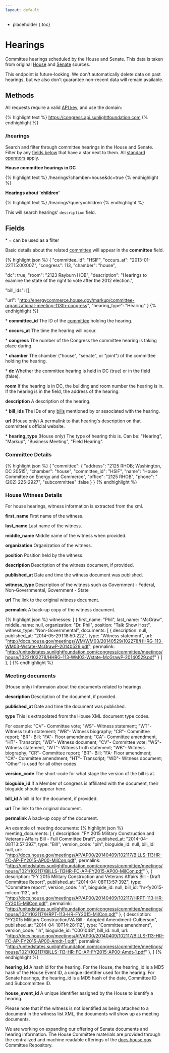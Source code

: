 ```yaml
---
layout: default
---
```



* placeholder
{:toc}

# Hearings

Committee hearings scheduled by the House and Senate. This data is taken from original [House](http://house.gov/legislative/) and [Senate](http://www.senate.gov/pagelayout/committees/b_three_sections_with_teasers/committee_hearings.htm) sources.

This endpoint is future-looking. We don't automatically delete data on past hearings, but we also don't guarantee non-recent data will remain available.

## Methods

All requests require a valid [API key](index.html#parameters/api-key), and use the domain:

{% highlight text %}
https://congress.api.sunlightfoundation.com
{% endhighlight %}

### /hearings

Search and filter through committee hearings in the House and Senate. Filter by any [fields below](#fields) that have a star next to them. All [standard operators](index.html#parameters/operators) apply.

**House committee hearings in DC**

{% highlight text %}
/hearings?chamber=house&dc=true
{% endhighlight %}

**Hearings about 'children'**

{% highlight text %}
/hearings?query=children
{% endhighlight %}

This will search hearings' `description` field.

## Fields

\* = can be used as a filter

Basic details about the related [committee](committees.html) will appear in the **committee** field.

{% highlight json %}
{
  "committee_id": "HSIF",
  "occurs_at": "2013-01-22T15:00:00Z",
  "congress": 113,
  "chamber": "house",

  "dc": true,
  "room": "2123 Rayburn HOB",
  "description": "Hearings to examine the state of the right to vote after the 2012 election.",

  "bill_ids": [],

  "url": "http://energycommerce.house.gov/markup/committee-organizational-meeting-113th-congress",
  "hearing_type": "Hearing"
}
{% endhighlight %}


\* **committee_id**
The ID of the [committee](committees.html) holding the hearing.

\* **occurs_at**
The time the hearing will occur.

\* **congress**
The number of the Congress the committee hearing is taking place during.

\* **chamber**
The chamber ("house", "senate", or "joint") of the committee holding the hearing.

\* **dc**
Whether the committee hearing is held in DC (true) or in the field (false).

**room**
If the hearing is in DC, the building and room number the hearing is in. If the hearing is in the field, the address of the hearing.

**description**
A description of the hearing.

\* **bill_ids**
The IDs of any [bills](bills.html) mentioned by or associated with the hearing.

**url**
(House only) A permalink to that hearing's description on that committee's official website.

\* **hearing_type**
(House only) The type of hearing this is. Can be: "Hearing", "Markup", "Business Meeting", "Field Hearing".

### Committee Details

{% highlight json %}
{
  "committee": {
    "address": "2125 RHOB; Washington, DC 20515",
    "chamber": "house",
    "committee_id": "HSIF",
    "name": "House Committee on Energy and Commerce",
    "office": "2125 RHOB",
    "phone": "(202) 225-2927",
    "subcommittee" :false
  }
}
{% endhighlight %}

### House Witness Details
For house hearings, witness information is extracted from the xml.

**first_name**
First name of the witness.

**last_name**
Last name of the witness.

**middle_name**
Middle name of the witness when provided.

**organization**
Organization of the witness.

**position**
Position held by the witness.

**description**
Description of the witness document, if provided.

**published_at**
Date and time the witness document was published.

**witness_type**
Description of the witness such as Government - Federal, Non-Governmental, Government - State

**url**
The link to the original witness document.

**permalink**
A back-up copy of the witness document.

{% highlight json %}
witnesses: [
  {
    first_name: "Phil",
    last_name: "McGraw",
    middle_name: null,
    organization: "Dr. Phil",
    position: "Talk Show Host",
    witness_type: "Non-Governmental",
    documents: [
      {
        description: null,
        published_at: "2014-05-29T18:50:22Z",
        type: "Witness statement",
        url: "http://docs.house.gov/meetings/WM/WM03/20140529/102278/HHRG-113-WM03-Wstate-McGrawP-20140529.pdf",
        permalink: "http://unitedstates.sunlightfoundation.com/congress/committee/meetings/house/1022/102278/HHRG-113-WM03-Wstate-McGrawP-20140529.pdf"
      }
    ]
  },
]
{% endhighlight %}

### Meeting documents
(House only) Informaion about the documents related to hearings.

**description**
Description of the document, if provided.

**published_at**
Date and time the document was published.

**type**
This is extrapolated from the House XML document type codes. 

For example: "CV"- Committee vote; "WS"- Witness statement; "WT"- Witness truth statement; "WB"- Witness biography; "CR"- Committee report; "BR"- Bill; "FA"- Floor amendment; "CA"- Committee amendment, "HT"-  Transcript; "WD"- Witness document; "CV"- Committee vote; "WS"- Witness statement, "WT"- Witness truth statement; "WB"- Witness biography; "CR"- Committee report; "BR"- Bill; "FA- Floor amendment; "CA"- Committee amendment; "HT"- Transcript; "WD"- Witness document; "Other" is used for all other codes

**version_code**
The short-code for what stage the version of the bill is at.

**bioguide_id**
If a Member of congress is affiliated with the document, their bioguide should appear here. 

**bill_id**
A bill id for the document, if provided. 

**url**
The link to the original document.

**permalink**
A back-up copy of the document.

An example of meeting documents:
{% highlight json %}
meeting_documents: [
  {
    description: "FY 2015 Military Construction and Veterans Affairs Bill - Full Committee Draft",
    published_at: "2014-04-08T13:57:39Z",
    type: "Bill",
    version_code: "pih",
    bioguide_id: null,
    bill_id: null,
    url: "http://docs.house.gov/meetings/AP/AP00/20140409/102117/BILLS-113HR-FC-AP-FY2015-AP00-MilCon.pdf",
    permalink: "http://unitedstates.sunlightfoundation.com/congress/committee/meetings/house/1021/102117/BILLS-113HR-FC-AP-FY2015-AP00-MilCon.pdf"
  },
  {
    description: "FY 2015 Military Construction and Veterans Affairs Bill - Draft Committee Report",
    published_at: "2014-04-08T13:57:39Z",
    type: "Committee report",
    version_code: "ih",
    bioguide_id: null,
    bill_id: "hr-fy2015-milcon-113",
    url: "http://docs.house.gov/meetings/AP/AP00/20140409/102117/HRPT-113-HR-FY2015-MilCon.pdf",
    permalink: "http://unitedstates.sunlightfoundation.com/congress/committee/meetings/house/1021/102117/HRPT-113-HR-FY2015-MilCon.pdf"
  },
  {
    description: "FY2015 Military Construction/VA Bill - Adopted Amendment-Culberson",
    published_at: "2014-04-10T14:28:11Z",
    type: "Committee amendment",
    version_code: "ih",
    bioguide_id: "C001048",
    bill_id: null,
    url: "http://docs.house.gov/meetings/AP/AP00/20140409/102117/BILLS-113-HR-FC-AP-FY2015-AP00-Amdt-1.pdf",
    permalink: "http://unitedstates.sunlightfoundation.com/congress/committee/meetings/house/1021/102117/BILLS-113-HR-FC-AP-FY2015-AP00-Amdt-1.pdf"
  },
]
{% endhighlight %}

**hearing_id**
A hash id for the hearing. For the House, the hearing_id is a MD5 hash of the House Event ID, a unique identifier used for the hearing. For Senate hearings, the hearing_id is a MD5 hash of the date, Committee ID and Subcommittee ID. 

**house_event_id**
A unique identifier assigned by the House to identify a hearing.


Please note that if the witness is not identified as being attached to a document in the witness list XML, the documents will show up as meeting documents.

We are working on expanding our offering of Senate documents and hearing information. The House Committee materials are provided through the centralized and machine readable offerings of the [docs.house.gov](http://docs.house.gov/) Committee Repository. 
